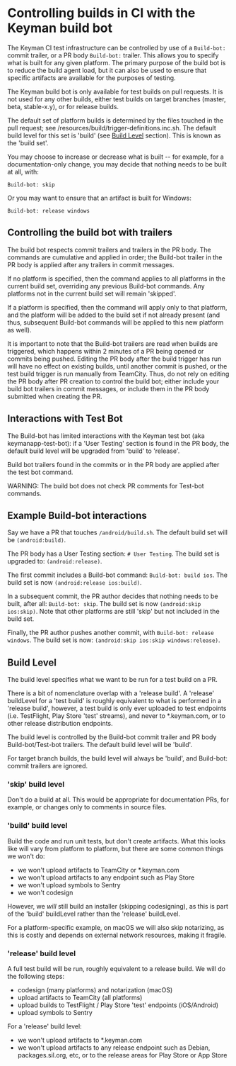 # Controlling builds in CI with the Keyman build bot

The Keyman CI test infrastructure can be controlled by use of a `Build-bot:`
commit trailer, or a PR body `Build-bot:` trailer. This allows you to specify
what is built for any given platform. The primary purpose of the build bot is to
reduce the build agent load, but it can also be used to ensure that specific
artifacts are available for the purposes of testing.

The Keyman build bot is only available for test builds on pull requests. It is
not used for any other builds, either test builds on target branches (master,
beta, stable-x.y), or for release builds.

The default set of platform builds is determined by the files touched in the
pull request; see /resources/build/trigger-definitions.inc.sh. The default build
level for this set is 'build' (see [Build Level] section). This is known as the
'build set'.

You may choose to increase or decrease what is built -- for example, for a
documentation-only change, you may decide that nothing needs to be built at all,
with:

```
Build-bot: skip
```

Or you may want to ensure that an artifact is built for Windows:

```
Build-bot: release windows
```

## Controlling the build bot with trailers

The build bot respects commit trailers and trailers in the PR body. The commands
are cumulative and applied in order; the Build-bot trailer in the PR body is
applied after any trailers in commit messages.

If no platform is specified, then the command applies to all platforms in the
current build set, overriding any previous Build-bot commands. Any platforms not
in the current build set will remain 'skipped'.

If a platform is specified, then the command will apply only to that platform,
and the platform will be added to the build set if not already present (and
thus, subsequent Build-bot commands will be applied to this new platform as
well).

It is important to note that the Build-bot trailers are read when builds are
triggered, which happens within 2 minutes of a PR being opened or commits being
pushed. Editing the PR body after the build trigger has run will have no effect
on existing builds, until another commit is pushed, or the test build trigger is
run manually from TeamCity. Thus, do not rely on editing the PR body after PR
creation to control the build bot; either include your build bot trailers in
commit messages, or include them in the PR body submitted when creating the PR.

## Interactions with Test Bot

The Build-bot has limited interactions with the Keyman test bot (aka
keymanapp-test-bot): if a 'User Testing' section is found in the PR body, the
default build level will be upgraded from 'build' to 'release'.

Build bot trailers found in the commits or in the PR body are applied after the
test bot command.

WARNING: The build bot does not check PR comments for Test-bot commands.

## Example Build-bot interactions

Say we have a PR that touches `/android/build.sh`. The default build set will be
`(android:build)`.

The PR body has a User Testing section: `# User Testing`. The build set is
upgraded to: `(android:release)`.

The first commit includes a Build-bot command: `Build-bot: build ios`. The build
set is now `(android:release ios:build)`.

In a subsequent commit, the PR author decides that nothing needs to be built,
after all: `Build-bot: skip`. The build set is now `(android:skip ios:skip)`.
Note that other platforms are still 'skip' but not included in the build set.

Finally, the PR author pushes another commit, with `Build-bot: release windows`.
The build set is now: `(android:skip ios:skip windows:release)`.

## Build Level

The build level specifies what we want to be run for a test build on a PR.

There is a bit of nomenclature overlap with a 'release build'. A 'release'
buildLevel for a 'test build' is roughly equivalent to what is performed in a
'release build', however, a test build is only ever uploaded to test endpoints
(i.e. TestFlight, Play Store 'test' streams), and never to *.keyman.com, or to
other release distribution endpoints.

The build level is controlled by the Build-bot commit trailer and PR body
Build-bot/Test-bot trailers. The default build level will be 'build'.

For target branch builds, the build level will always be 'build', and Build-bot:
commit trailers are ignored.

### 'skip' build level

Don't do a build at all. This would be appropriate for documentation PRs, for
example, or changes only to comments in source files.

### 'build' build level

Build the code and run unit tests, but don't create artifacts. What this looks
like will vary from platform to platform, but there are some common things we
won't do:
* we won't upload artifacts to TeamCity or *.keyman.com
* we won't upload artifacts to any endpoint such as Play Store
* we won't upload symbols to Sentry
* we won't codesign

However, we _will_ still build an installer (skipping codesigning), as this is
part of the 'build' buildLevel rather than the 'release' buildLevel.

For a platform-specific example, on macOS we will also skip notarizing, as this
is costly and depends on external network resources, making it fragile.

### 'release' build level

A full test build will be run, roughly equivalent to a release build. We will do
the following steps:
* codesign (many platforms) and notarization (macOS)
* upload artifacts to TeamCity (all platforms)
* upload builds to TestFlight / Play Store 'test' endpoints (iOS/Android)
* upload symbols to Sentry

For a 'release' build level:
* we won't upload artifacts to *.keyman.com
* we won't upload artifacts to any release endpoint such as Debian,
  packages.sil.org, etc, or to the release areas for Play Store or App Store


[Build Level]: #Build_Level